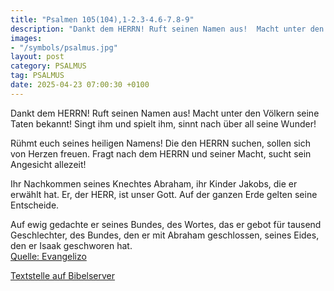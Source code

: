 ```yaml
---
title: "Psalmen 105(104),1-2.3-4.6-7.8-9"
description: "Dankt dem HERRN! Ruft seinen Namen aus!  Macht unter den Völkern seine Taten bekannt! Singt ihm und spielt ihm,  sinnt nach über all seine Wunder!  Rühmt euch seines heiligen Namens!  Die den HERRN suchen, sollen sich von Herzen freuen. Fragt nach dem HERRN und seiner Macht,  ...."
images:
- "/symbols/psalmus.jpg"
layout: post
category: PSALMUS
tag: PSALMUS
date: 2025-04-23 07:00:30 +0100
---
```

Dankt dem HERRN! Ruft seinen Namen aus! 
Macht unter den Völkern seine Taten bekannt!
Singt ihm und spielt ihm, 
sinnt nach über all seine Wunder!

Rühmt euch seines heiligen Namens! 
Die den HERRN suchen, sollen sich von Herzen freuen.
Fragt nach dem HERRN und seiner Macht, 
sucht sein Angesicht allezeit!

Ihr Nachkommen seines Knechtes Abraham, 
ihr Kinder Jakobs, die er erwählt hat.<!--more-->
Er, der HERR, ist unser Gott. 
Auf der ganzen Erde gelten seine Entscheide.

Auf ewig gedachte er seines Bundes, 
des Wortes, das er gebot für tausend Geschlechter,
des Bundes, den er mit Abraham geschlossen, 
seines Eides, den er Isaak geschworen hat.<br>
[Quelle: Evangelizo](https://evangeliumtagfuertag.org/DE/gospel)

[Textstelle auf Bibelserver](https://www.bibleserver.com/EU/ps105(104),1-2.3-4.6-7.8-9)
